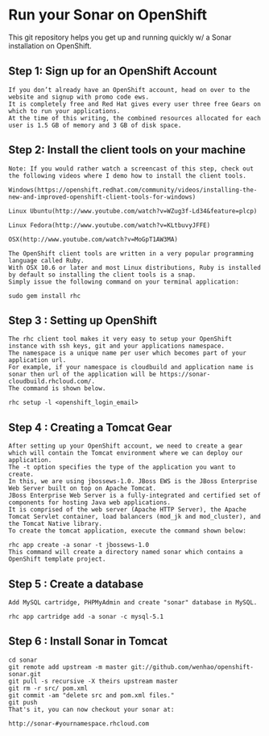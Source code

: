 Run your Sonar on OpenShift
============================

This git repository helps you get up and running quickly w/ a Sonar installation on OpenShift.

Step 1: Sign up for an OpenShift Account
----------------------------

	If you don’t already have an OpenShift account, head on over to the website and signup with promo code ews.
	It is completely free and Red Hat gives every user three free Gears on which to run your applications. 
	At the time of this writing, the combined resources allocated for each user is 1.5 GB of memory and 3 GB of disk space.

Step 2: Install the client tools on your machine
----------------------------

	Note: If you would rather watch a screencast of this step, check out the following videos where I demo how to install the client tools.

	Windows(https://openshift.redhat.com/community/videos/installing-the-new-and-improved-openshift-client-tools-for-windows)

	Linux Ubuntu(http://www.youtube.com/watch?v=WZug3f-Ld34&feature=plcp)

	Linux Fedora(http://www.youtube.com/watch?v=KLtbuvyJFFE)

	OSX(http://www.youtube.com/watch?v=MoGpT1AW3MA)

	The OpenShift client tools are written in a very popular programming language called Ruby. 
	With OSX 10.6 or later and most Linux distributions, Ruby is installed by default so installing the client tools is a snap. 
	Simply issue the following command on your terminal application:

	sudo gem install rhc

Step 3 : Setting up OpenShift
----------------------------

	The rhc client tool makes it very easy to setup your OpenShift instance with ssh keys, git and your applications namespace. 
	The namespace is a unique name per user which becomes part of your application url. 
	For example, if your namespace is cloudbuild and application name is sonar then url of the application will be https://sonar-cloudbuild.rhcloud.com/. 
	The command is shown below.

	rhc setup -l <openshift_login_email>

Step 4 : Creating a Tomcat Gear
----------------------------

	After setting up your OpenShift account, we need to create a gear which will contain the Tomcat environment where we can deploy our application. 
	The -t option specifies the type of the application you want to create. 
	In this, we are using jbossews-1.0. JBoss EWS is the JBoss Enterprise Web Server built on top on Apache Tomcat.
	JBoss Enterprise Web Server is a fully-integrated and certified set of components for hosting Java web applications. 
	It is comprised of the web server (Apache HTTP Server), the Apache Tomcat Servlet container, load balancers (mod_jk and mod_cluster), and the Tomcat Native library.
	To create the tomcat application, execute the command shown below:

	rhc app create -a sonar -t jbossews-1.0
	This command will create a directory named sonar which contains a OpenShift template project.

Step 5 : Create a database
----------------------------
	Add MySQL cartridge, PHPMyAdmin and create "sonar" database in MySQL.
	
	rhc app cartridge add -a sonar -c mysql-5.1

Step 6 : Install Sonar in Tomcat
----------------------------

	cd sonar
	git remote add upstream -m master git://github.com/wenhao/openshift-sonar.git
	git pull -s recursive -X theirs upstream master
	git rm -r src/ pom.xml
	git commit -am "delete src and pom.xml files."
	git push
	That's it, you can now checkout your sonar at:

	http://sonar-#yournamespace.rhcloud.com